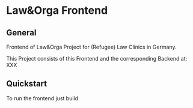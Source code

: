 # Law&Orga Frontend 

## General
Frontend of Law&Orga Project for (Refugee) Law Clinics in Germany.

This Project consists of this Frontend and the corresponding Backend at: XXX

##  Quickstart

To run the frontend just build 
